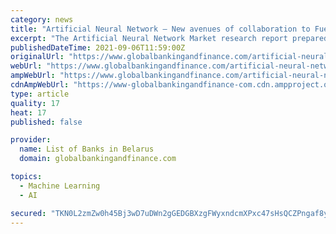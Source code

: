 ```yaml
---
category: news
title: "Artificial Neural Network – New avenues of collaboration to Fuel the demand and Key Players-Google (US), IBM (US)."
excerpt: "The Artificial Neural Network Market research report prepared by DECISIVE MARKETS INSIGHTS includes a wide range of market-related pointers with the most recent estimations that could have a significant impact on the global market economy."
publishedDateTime: 2021-09-06T11:59:00Z
originalUrl: "https://www.globalbankingandfinance.com/artificial-neural-network-new-avenues-of-collaboration-to-fuel-the-demand-and-key-players-google-us-ibm-us/"
webUrl: "https://www.globalbankingandfinance.com/artificial-neural-network-new-avenues-of-collaboration-to-fuel-the-demand-and-key-players-google-us-ibm-us/"
ampWebUrl: "https://www.globalbankingandfinance.com/artificial-neural-network-new-avenues-of-collaboration-to-fuel-the-demand-and-key-players-google-us-ibm-us/"
cdnAmpWebUrl: "https://www-globalbankingandfinance-com.cdn.ampproject.org/c/s/www.globalbankingandfinance.com/artificial-neural-network-new-avenues-of-collaboration-to-fuel-the-demand-and-key-players-google-us-ibm-us/"
type: article
quality: 17
heat: 17
published: false

provider:
  name: List of Banks in Belarus
  domain: globalbankingandfinance.com

topics:
  - Machine Learning
  - AI

secured: "TKN0L2zmZw0h45Bj3wD7uDWn2gGEDGBXzgFWyxndcmXPxc47sHsQCZPngaf8yQykheWaqtoQV2OH1Y1rThTDSa+WEVO4o4Ch2yed7RRm9esFhun2dAlvsRhM5LuizRkjvXZNDZQQq0lsM1tQajLyzyN8JG2e3QKIRlnUdhdYCil3oIW0A9H52pmzuI7CkdjMOXDojSrACUEJItAgvo64eCA9XfSWr0NFPwelW0FnL4V1LHHdRomLMKeHxNPQoRFhR4kr2Taq/61wL8jQZ2SZsqJDSuX1E2hZw3i/kuxNunx5gBznEIQyQ2pCmwpJfY2XORC4WWDpZ+SfPRClSZ2RL7ipOTQIVm1LGnlu7zEvfzc=;/10gztvTHg0FU8c8eqyK/g=="
---
```


